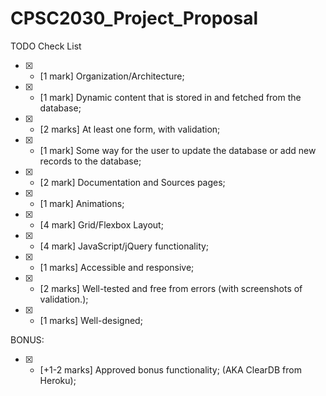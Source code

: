 # CPSC2030_Project_Proposal

TODO Check List
- [x] - [1 mark] Organization/Architecture;
- [x] - [1 mark] Dynamic content that is stored in and fetched from the database;
- [x] - [2 marks] At least one form, with validation;
- [x] - [1 mark] Some way for the user to update the database or add new records to the database;
- [x] - [2 mark] Documentation and Sources pages;
- [x] - [1 mark] Animations;
- [x] - [4 mark] Grid/Flexbox Layout;
- [x] - [4 mark] JavaScript/jQuery functionality;
- [x] - [1 marks] Accessible and responsive;
- [x] - [2 marks] Well-tested and free from errors (with screenshots of validation.);
- [x] - [1 marks] Well-designed;

BONUS:
- [x] - [+1-2 marks] Approved bonus functionality; (AKA ClearDB from Heroku);

